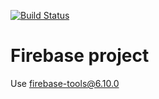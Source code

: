 [![Build Status](https://travis-ci.com/l7960261/webapi-firebase-functions.svg?branch=master)](https://travis-ci.com/l7960261/webapi-firebase-functions)

# Firebase project

Use firebase-tools@6.10.0